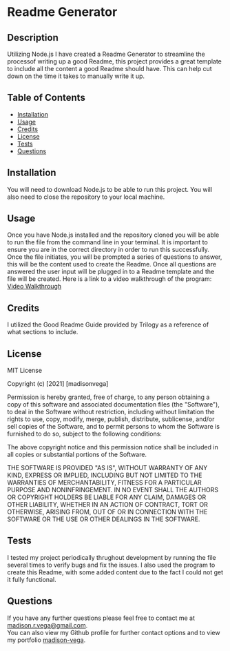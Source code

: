 # Readme Generator

## Description

Utilizing Node.js I have created a Readme Generator to streamline the processof writing up a good Readme, this project provides a great template to include all the content a good Readme should have.  This can help cut down on the time it takes to manually write it up. 


## Table of Contents 

* [Installation](#installation)
* [Usage](#usage)
* [Credits](#credits)
* [License](#license)
* [Tests](#tests)
* [Questions](#questions)


## Installation

You will need to download Node.js to be able to run this project.  You will also need to close the repository to your local machine.

## Usage 

Once you have Node.js installed and the repository cloned you will be able to run the file from the command line in your terminal.  It is important to ensure you are in the correct directory in order to run this successfully.  Once the file initiates, you will be prompted a series of questions to answer, this will be the content used to create the Readme.  Once all questions are answered the user input will be plugged in to a Readme template and the file will be created.
Here is a link to a video walkthrough of the program: [Video Walkthrough](https://drive.google.com/file/d/1MbP-VSgvs4XjkpSftiw0kMBgPaJo4B1H/)

## Credits

I utilized the Good Readme Guide provided by Trilogy as a reference of what sections to include.

## License

 MIT License

Copyright (c) [2021] [madisonvega]

Permission is hereby granted, free of charge, to any person obtaining a copy
of this software and associated documentation files (the "Software"), to deal
in the Software without restriction, including without limitation the rights
to use, copy, modify, merge, publish, distribute, sublicense, and/or sell
copies of the Software, and to permit persons to whom the Software is
furnished to do so, subject to the following conditions:

The above copyright notice and this permission notice shall be included in all
copies or substantial portions of the Software.

THE SOFTWARE IS PROVIDED "AS IS", WITHOUT WARRANTY OF ANY KIND, EXPRESS OR
IMPLIED, INCLUDING BUT NOT LIMITED TO THE WARRANTIES OF MERCHANTABILITY,
FITNESS FOR A PARTICULAR PURPOSE AND NONINFRINGEMENT. IN NO EVENT SHALL THE
AUTHORS OR COPYRIGHT HOLDERS BE LIABLE FOR ANY CLAIM, DAMAGES OR OTHER
LIABILITY, WHETHER IN AN ACTION OF CONTRACT, TORT OR OTHERWISE, ARISING FROM,
OUT OF OR IN CONNECTION WITH THE SOFTWARE OR THE USE OR OTHER DEALINGS IN THE
SOFTWARE.


## Tests

I tested my project periodically thrughout development by running the file several times to verify bugs and fix the issues.  I also used the program to create this Readme, with some added content due to the fact I could not get it fully functional. 

## Questions

If you have any further questions please feel free to contact me at madison.r.vega@gmail.com.  
You can also view my Github profile for further contact options and to view my portfolio 
[madison-vega](https://github.com/madison-vega).



